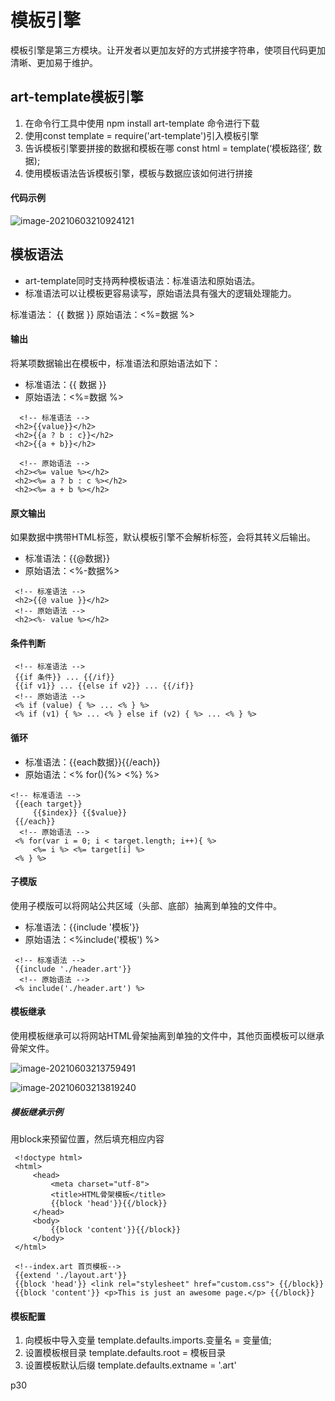 # 模板引擎

模板引擎是第三方模块。让开发者以更加友好的方式拼接字符串，使项目代码更加清晰、更加易于维护。

## art-template模板引擎

1. 在命令行工具中使用 npm install art-template 命令进行下载
2. 使用const template = require('art-template')引入模板引擎
3. 告诉模板引擎要拼接的数据和模板在哪 const html = template(‘模板路径’, 数据);
4. 使用模板语法告诉模板引擎，模板与数据应该如何进行拼接 

#### 代码示例

![image-20210603210924121](C:\Users\13272\AppData\Roaming\Typora\typora-user-images\image-20210603210924121.png)

## 模板语法

* art-template同时支持两种模板语法：标准语法和原始语法。
* 标准语法可以让模板更容易读写，原始语法具有强大的逻辑处理能力。

标准语法： {{ 数据 }}
原始语法：<%=数据  %>

#### 输出

将某项数据输出在模板中，标准语法和原始语法如下：

* 标准语法：{{ 数据 }}
* 原始语法：<%=数据 %>

``` 
  <!-- 标准语法 -->
 <h2>{{value}}</h2>
 <h2>{{a ? b : c}}</h2>
 <h2>{{a + b}}</h2>

  <!-- 原始语法 -->
 <h2><%= value %></h2>
 <h2><%= a ? b : c %></h2>
 <h2><%= a + b %></h2>
```

#### 原文输出

如果数据中携带HTML标签，默认模板引擎不会解析标签，会将其转义后输出。

* 标准语法：{{@数据}}
* 原始语法：<%-数据%>

```
 <!-- 标准语法 -->
 <h2>{{@ value }}</h2>
 <!-- 原始语法 -->
 <h2><%- value %></h2>
```

#### 条件判断

```
 <!-- 标准语法 --> 
 {{if 条件}} ... {{/if}}
 {{if v1}} ... {{else if v2}} ... {{/if}}
 <!-- 原始语法 -->
 <% if (value) { %> ... <% } %>
 <% if (v1) { %> ... <% } else if (v2) { %> ... <% } %>
```

#### 循环

* 标准语法：{{each数据}}{{/each}}
* 原始语法：<% for(){%> <%} %>

```
<!-- 标准语法 -->
 {{each target}}
     {{$index}} {{$value}}
 {{/each}}
  <!-- 原始语法 -->
 <% for(var i = 0; i < target.length; i++){ %>
     <%= i %> <%= target[i] %>
 <% } %>
```

#### 子模版

使用子模版可以将网站公共区域（头部、底部）抽离到单独的文件中。

* 标准语法：{{include '模板'}}
* 原始语法：<%include('模板') %>

```
 <!-- 标准语法 -->
 {{include './header.art'}}
  <!-- 原始语法 -->
 <% include('./header.art') %>
```

#### 模板继承

使用模板继承可以将网站HTML骨架抽离到单独的文件中，其他页面模板可以继承骨架文件。

![image-20210603213759491](C:\Users\13272\AppData\Roaming\Typora\typora-user-images\image-20210603213759491.png)

![image-20210603213819240](C:\Users\13272\AppData\Roaming\Typora\typora-user-images\image-20210603213819240.png)

##### 模板继承示例

用block来预留位置，然后填充相应内容

```
 <!doctype html>
 <html>
     <head>
         <meta charset="utf-8">
         <title>HTML骨架模板</title>
         {{block 'head'}}{{/block}}
     </head>
     <body>
         {{block 'content'}}{{/block}}
     </body>
 </html>
```

```
 <!--index.art 首页模板-->
 {{extend './layout.art'}}
 {{block 'head'}} <link rel="stylesheet" href="custom.css"> {{/block}}
 {{block 'content'}} <p>This is just an awesome page.</p> {{/block}}
```

#### 模板配置

1. 向模板中导入变量 template.defaults.imports.变量名 = 变量值;
2. 设置模板根目录 template.defaults.root = 模板目录
3. 设置模板默认后缀 template.defaults.extname = '.art'

p30

